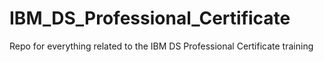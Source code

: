 # IBM_DS_Professional_Certificate
Repo for everything related to the IBM DS Professional Certificate training
